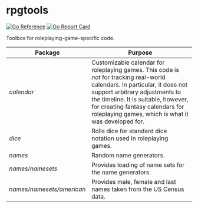 # rpgtools

[![Go Reference](https://pkg.go.dev/badge/github.com/richardwilkes/rpgtools.svg)](https://pkg.go.dev/github.com/richardwilkes/rpgtools)
[![Go Report Card](https://goreportcard.com/badge/github.com/richardwilkes/rpgtools)](https://goreportcard.com/report/github.com/richardwilkes/rpgtools)

Toolbox for roleplaying-game-specific code.

| Package                 | Purpose                                                                                                                                                                                                                                                                                         |
|-------------------------|-------------------------------------------------------------------------------------------------------------------------------------------------------------------------------------------------------------------------------------------------------------------------------------------------|
| *calendar*               | Customizable calendar for roleplaying games. This code is *not* for tracking real-world calendars. In particular, it does not support arbitrary adjustments to the timeline. It is suitable, however, for creating fantasy calendars for roleplaying games, which is what it was developed for. |
| *dice*                   | Rolls dice for standard dice notation used in roleplaying games.                                                                                                                                                                                                                                |
| *names*                | Random name generators.                                                                                                                                                                                                                                                                         |
| *names/namesets*       | Provides loading of name sets for the name generators.                                                                                                                                                                                                                                          |
| *names/namesets/american* | Provides male, female and last names taken from the US Census data.                                                                                                                                                                                                                             |
